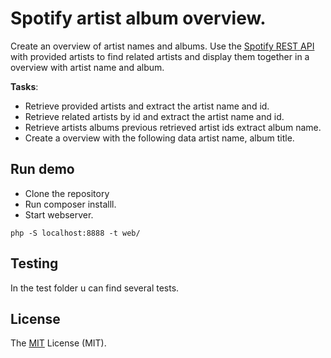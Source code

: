 # Spotify artist album overview.

Create an overview of artist names and albums.
Use the [Spotify REST API](https://developer.spotify.com/web-api/endpoint-reference/) with provided artists to find related artists and
display them together in a overview with artist name and album.

__Tasks__:

- Retrieve provided artists and extract the artist name and id.
- Retrieve related artists by id and extract the artist name and id.
- Retrieve artists albums previous retrieved artist ids extract album name.
- Create a overview with the following data artist name, album title.

## Run demo

- Clone the repository
- Run composer installl.
- Start webserver.

```
php -S localhost:8888 -t web/
```

## Testing
In the test folder u can find several tests.

## License
The [MIT](http://opensource.org/licenses/MIT "MIT") License (MIT).
